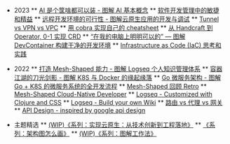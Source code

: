 
<!-- 按年分类 -->

* 2023
** [AI 是个筐啥都可以装 - 图解 AI 基本概念](post/2023/caaae7fa-5b70-47b9-9c1b-56eb43da21bc.md "AI 是个筐啥都可以装 - 图解 AI 基本概念")
** [软件开发管理中的敏捷和精益](post/2023/76cea0f2-085e-4b58-a6a0-67e589dd6e19.md "软件开发管理中的敏捷和精益")
** [远程开发环境的可行性 - 图解云原生应用的开发与调试](post/2023/82101107-d502-4d1b-988a-9effd7eff9b7.md "远程开发环境的可行性 - 图解云原生应用的开发与调试")
** [Tunnel vs VPN vs VPC](post/2023/4ab64f0f-c709-4bce-b43d-ae2a5ec7245c.md "Tunnel vs VPN vs VPC")
** [用 cobra 实现自己的 cheatsheet](post/2023/6e5f8581-c859-4711-80c5-b3766e98b202 "用 cobra 实现自己的 cheatsheet")
** [从 Handcraft 到 Operator, 0-1 实现 CRD](post/2023/18d74433-e3f1-46d4-8e08-a7bf0133c2f7 "从 Handcraft 到 Operator, 0-1 实现 CRD")
** [“在我的电脑上明明可以的” — 图解 DevContainer 构建干净的开发环境](post/2023/devcontainer-tutorial "“在我的电脑上明明可以的” — 图解 DevContainer 构建干净的开发环境")
** [Infrastructure as Code (IaC) 思考和实践](post/2023/iac-and-terraform "Infrastructure as Code (IaC) 思考和实践")

* 2022
** [打造 Mesh-Shaped 能力 - 图解 Logseq 个人知识管理体系](migrate/logseq-pkm "打造 Mesh-Shaped 能力 - 图解 Logseq 个人知识管理体系")
** [容器江湖的刀光剑影 - 图解 K8S 与 Docker 的缘起缘落](migrate/container-k8s-docker "容器江湖的刀光剑影 - 图解 K8S 与 Docker 的缘起缘落")
** [Go 微服务架构 - 图解 Go + K8S 的微服务系统的全开发流程](migrate/go-monorepo-tutorial "Go 微服务架构 - 图解 Go + K8S 的微服务系统的全开发流程")
** [Mesh-Shaped 回顾 Retro](migrate/mesh-shaped-recap "Mesh-Shaped  回顾 Retro")
** [Mesh-Shaped Cloud-Native Developer](migrate/Mesh-Shaped-Cloud-Native-Developer "Mesh-Shaped Cloud-Native Developer")
** [Logseq - Customized with Clojure and CSS](migrate/Logseq-Customized-with-Clojure-and-CSS "Logseq - Customized with Clojure and CSS")
** [Logseq - Build your own Wiki](migrate/Logseq-Build-your-own-Wiki "Logseq - Build your own Wiki")
** [路由 vs 代理 vs 网关](migrate/router-proxy-gtw "路由 vs 代理 vs 网关")
** [API Design - inspired by google api design](migrate/API-Design-inspired-by-google-api-design "API Design - inspired by google api design")

<!-- 主题精选 -->
* 主题精选
** [(WIP)《系列：实现云原生：从技术创新到工程落地》](post/cloud-native-engineering/ ':class=book')
** [《系列：架构图怎么画》](post/draw-architecture-diagram/ ':class=book')
** [(WIP)《系列：图解工作法》](post/diagrammatize/ ':class=book')
